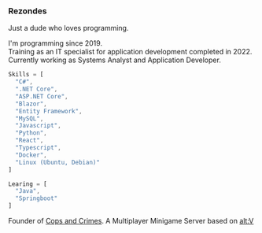 ### Rezondes

Just a dude who loves programming.

I'm programming since 2019.<br>
Training as an IT specialist for application development completed in 2022.<br>
Currently working as Systems Analyst and Application Developer.

```js
Skills = [
  "C#",
  ".NET Core",
  "ASP.NET Core",
  "Blazor",
  "Entity Framework",
  "MySQL",
  "Javascript",
  "Python",
  "React",
  "Typescript",
  "Docker",
  "Linux (Ubuntu, Debian)"
]

Learing = [
  "Java",
  "Springboot"
]
```

Founder of [Cops and Crimes](https://copsandcrimes.de). A Multiplayer Minigame Server based on [alt:V](https://altv.mp/#/)
